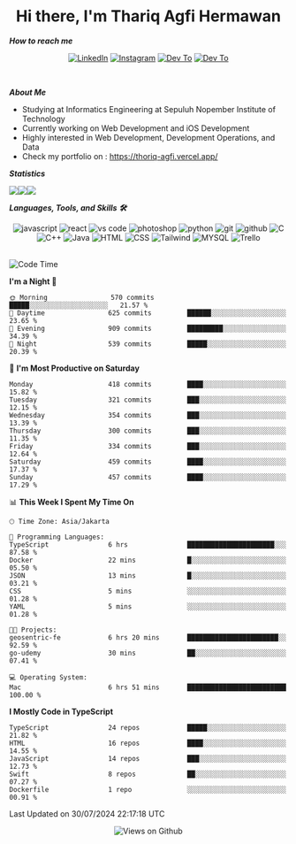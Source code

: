 <div align="center">
  <h1>Hi there, I'm Thariq Agfi Hermawan</h1>
</div>


***How to reach me***
<p align='center'>
   <a href="https://www.linkedin.com/in/thariqagfihermawan" target="_blank"><img src="https://img.shields.io/badge/LinkedIn-0077B5?style=for-the-badge&logo=linkedin&logoColor=white" alt="LinkedIn"></a>
   <a href="https://www.instagram.com/thoriqagfi" target="_blank"><img src="https://img.shields.io/badge/Instagram-E4405F?style=for-the-badge&logo=instagram&logoColor=white" alt="Instagram"></a>
   <a href="https://medium.com/@thoriq.aghfi60" target="_blank"><img src="https://img.shields.io/badge/Medium-12100E?style=for-the-badge&logo=medium&logoColor=white" alt="Dev To"></a>
   <a href="https://linktr.ee/thoriqagfi" target="_blank"><img src="https://img.shields.io/badge/linktree-1de9b6?style=for-the-badge&logo=linktree&logoColor=white" alt="Dev To"></a>
</p>

<br>

***About Me***
- Studying at Informatics Engineering at Sepuluh Nopember Institute of Technology
- Currently working on Web Development and iOS Development
- Highly interested in Web Development, Development Operations, and Data
- Check my portfolio on : https://thoriq-agfi.vercel.app/

***Statistics***

<!-- [![GitHub Streak](http://github-readme-streak-stats.herokuapp.com?user=thoriqagfi&theme=dark)](https://git.io/streak-stats) -->

<div align="center">
  <div style="display: flex;">
    <img src="http://github-readme-streak-stats.herokuapp.com?user=thoriqagfi&theme=chartreuse-dark"/>
    <img src="https://github-readme-stats.vercel.app/api/top-langs/?username=thoriqagfi&layout=compact&&theme=chartreuse-dark&langs_count=8)](https://github.com/thoriqagfi"/>
    <img src="https://github-readme-stats.vercel.app/api?username=thoriqagfi&show_icons=true&theme=chartreuse-dark"/>
  </div>
</div>

<!-- [![Top Langs](https://github-readme-stats.vercel.app/api/top-langs/?username=thoriqagfi&layout=compact&&theme=chartreuse-dark&langs_count=8)](https://github.com/thoriqagfi)
< ![Agfi's GitHub stats](https://github-readme-stats.vercel.app/api?username=thoriqagfi&show_icons=true&theme=chartreuse-dark) -->

***Languages, Tools, and Skills 🛠***

  <div align="center">
    <img src="https://img.shields.io/badge/JavaScript-F7DF1E?style=for-the-badge&logo=javascript&logoColor=black" alt="javascript" />
    <img src="https://img.shields.io/badge/React-61DAFB?style=for-the-badge&logo=react&logoColor=black" alt="react" />
    <img src="https://img.shields.io/badge/vs%20code-007ACC?style=for-the-badge&logo=visual%20studio%20code&logoColor=white" alt="vs code" />
    <img src="https://img.shields.io/badge/adobe%20photoshop-31A8FF?style=for-the-badge&logo=adobe%20photoshop&logoColor=white" alt="photoshop" />
    <img src="https://img.shields.io/badge/python-3776AB?style=for-the-badge&logo=python&logoColor=white" alt="python" />
    <img src="https://img.shields.io/badge/Git-F05032?style=for-the-badge&logo=git&logoColor=white" alt="git" />
    <img src="https://img.shields.io/badge/GitHub-100000?style=for-the-badge&logo=github&logoColor=white" alt="github" />
    <img src="https://img.shields.io/badge/c-%2300599C.svg?style=for-the-badge&logo=c&logoColor=white" alt="C" />
    <img src="https://img.shields.io/badge/c++-%2300599C.svg?style=for-the-badge&logo=c%2B%2B&logoColor=white" alt="C++" />
    <img src="https://img.shields.io/badge/Java-ED8B00?style=for-the-badge&logo=java&logoColor=white" alt="Java"/>
    <img src="https://img.shields.io/badge/HTML5-E34F26?style=for-the-badge&logo=html5&logoColor=white" alt="HTML" />
    <img src="https://img.shields.io/badge/CSS-239120?&style=for-the-badge&logo=css3&logoColor=white" alt ="CSS" />
    <img src="https://img.shields.io/badge/tailwindcss-%2338B2AC.svg?style=for-the-badge&logo=tailwind-css&logoColor=white" alt="Tailwind" />
    <img src="https://img.shields.io/badge/MySQL-00000F?style=for-the-badge&logo=mysql&logoColor=white" alt="MYSQL" />
    <img src="https://img.shields.io/badge/Trello-%23026AA7.svg?style=for-the-badge&logo=Trello&logoColor=white" alt="Trello" />
  </div><br>

<!--START_SECTION:waka-->
![Code Time](http://img.shields.io/badge/Code%20Time-978%20hrs%2054%20mins-blue)

**I'm a Night 🦉** 

```text
🌞 Morning                570 commits         █████░░░░░░░░░░░░░░░░░░░░   21.57 % 
🌆 Daytime                625 commits         ██████░░░░░░░░░░░░░░░░░░░   23.65 % 
🌃 Evening                909 commits         █████████░░░░░░░░░░░░░░░░   34.39 % 
🌙 Night                  539 commits         █████░░░░░░░░░░░░░░░░░░░░   20.39 % 
```
📅 **I'm Most Productive on Saturday** 

```text
Monday                   418 commits         ████░░░░░░░░░░░░░░░░░░░░░   15.82 % 
Tuesday                  321 commits         ███░░░░░░░░░░░░░░░░░░░░░░   12.15 % 
Wednesday                354 commits         ███░░░░░░░░░░░░░░░░░░░░░░   13.39 % 
Thursday                 300 commits         ███░░░░░░░░░░░░░░░░░░░░░░   11.35 % 
Friday                   334 commits         ███░░░░░░░░░░░░░░░░░░░░░░   12.64 % 
Saturday                 459 commits         ████░░░░░░░░░░░░░░░░░░░░░   17.37 % 
Sunday                   457 commits         ████░░░░░░░░░░░░░░░░░░░░░   17.29 % 
```


📊 **This Week I Spent My Time On** 

```text
🕑︎ Time Zone: Asia/Jakarta

💬 Programming Languages: 
TypeScript               6 hrs               ██████████████████████░░░   87.58 % 
Docker                   22 mins             █░░░░░░░░░░░░░░░░░░░░░░░░   05.50 % 
JSON                     13 mins             █░░░░░░░░░░░░░░░░░░░░░░░░   03.21 % 
CSS                      5 mins              ░░░░░░░░░░░░░░░░░░░░░░░░░   01.28 % 
YAML                     5 mins              ░░░░░░░░░░░░░░░░░░░░░░░░░   01.28 % 

🐱‍💻 Projects: 
geosentric-fe            6 hrs 20 mins       ███████████████████████░░   92.59 % 
go-udemy                 30 mins             ██░░░░░░░░░░░░░░░░░░░░░░░   07.41 % 

💻 Operating System: 
Mac                      6 hrs 51 mins       █████████████████████████   100.00 % 
```

**I Mostly Code in TypeScript** 

```text
TypeScript               24 repos            █████░░░░░░░░░░░░░░░░░░░░   21.82 % 
HTML                     16 repos            ████░░░░░░░░░░░░░░░░░░░░░   14.55 % 
JavaScript               14 repos            ███░░░░░░░░░░░░░░░░░░░░░░   12.73 % 
Swift                    8 repos             ██░░░░░░░░░░░░░░░░░░░░░░░   07.27 % 
Dockerfile               1 repo              ░░░░░░░░░░░░░░░░░░░░░░░░░   00.91 % 
```




 Last Updated on 30/07/2024 22:17:18 UTC
<!--END_SECTION:waka-->

<div align="center">
<img src="https://komarev.com/ghpvc/?username=thoriqagfi&color=blue" alt="Views on Github" />
</div>
